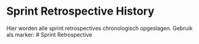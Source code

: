 # Sprint Retrospective History

Hier worden alle sprint retrospectives chronologisch opgeslagen. Gebruik als marker: # Sprint Retrospective <datum>
